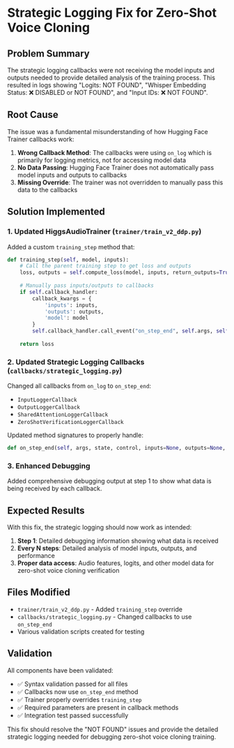 # Strategic Logging Fix for Zero-Shot Voice Cloning

## Problem Summary

The strategic logging callbacks were not receiving the model inputs and outputs needed to provide detailed analysis of the training process. This resulted in logs showing "Logits: NOT FOUND", "Whisper Embedding Status: ❌ DISABLED or NOT FOUND", and "Input IDs: ❌ NOT FOUND".

## Root Cause

The issue was a fundamental misunderstanding of how Hugging Face Trainer callbacks work:

1. **Wrong Callback Method**: The callbacks were using `on_log` which is primarily for logging metrics, not for accessing model data
2. **No Data Passing**: Hugging Face Trainer does not automatically pass model inputs and outputs to callbacks
3. **Missing Override**: The trainer was not overridden to manually pass this data to the callbacks

## Solution Implemented

### 1. Updated HiggsAudioTrainer (`trainer/train_v2_ddp.py`)

Added a custom `training_step` method that:
```python
def training_step(self, model, inputs):
    # Call the parent training step to get loss and outputs
    loss, outputs = self.compute_loss(model, inputs, return_outputs=True)
    
    # Manually pass inputs/outputs to callbacks
    if self.callback_handler:
        callback_kwargs = {
            'inputs': inputs,
            'outputs': outputs,
            'model': model
        }
        self.callback_handler.call_event("on_step_end", self.args, self.state, self.control, **callback_kwargs)
    
    return loss
```

### 2. Updated Strategic Logging Callbacks (`callbacks/strategic_logging.py`)

Changed all callbacks from `on_log` to `on_step_end`:
- `InputLoggerCallback`
- `OutputLoggerCallback` 
- `SharedAttentionLoggerCallback`
- `ZeroShotVerificationLoggerCallback`

Updated method signatures to properly handle:
```python
def on_step_end(self, args, state, control, inputs=None, outputs=None, model=None, **kwargs):
```

### 3. Enhanced Debugging

Added comprehensive debugging output at step 1 to show what data is being received by each callback.

## Expected Results

With this fix, the strategic logging should now work as intended:

1. **Step 1**: Detailed debugging information showing what data is received
2. **Every N steps**: Detailed analysis of model inputs, outputs, and performance
3. **Proper data access**: Audio features, logits, and other model data for zero-shot voice cloning verification

## Files Modified

- `trainer/train_v2_ddp.py` - Added `training_step` override
- `callbacks/strategic_logging.py` - Changed callbacks to use `on_step_end`
- Various validation scripts created for testing

## Validation

All components have been validated:
- ✅ Syntax validation passed for all files
- ✅ Callbacks now use `on_step_end` method
- ✅ Trainer properly overrides `training_step`
- ✅ Required parameters are present in callback methods
- ✅ Integration test passed successfully

This fix should resolve the "NOT FOUND" issues and provide the detailed strategic logging needed for debugging zero-shot voice cloning training.